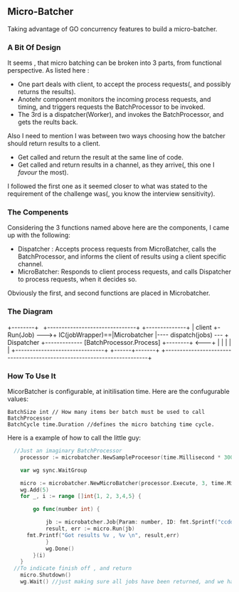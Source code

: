 ## Micro-Batcher

Taking advantage of GO concurrency features to build a micro-batcher.


### A Bit Of Design

It seems , that micro batching can be broken into 3 parts, from functional perspective. As listed here :

* One part deals with client, to accept the process requests(, and possibly returns the results).
* Anotehr component monitors the incoming process requests, and timing, and triggers  requests the BatchProcessor to be invoked.
* The 3rd is a dispatcher(Worker), and invokes the BatchProcessor, and gets the reults back.

Also I need to mention I was between two ways choosing how the batcher should return results to a client.

* Get called and return the result at the same line of code.
* Get called and return results in a channel, as they arrive(, this one I *favour* the most).

I followed the first one as it seemed closer to what was stated to the requirement of the challenge was(, you know the interview sensitivity). 

### The Compenents
Considering the 3 functions named above here are the components, I came up with the following:

* Dispatcher : Accepts process requests from MicroBatcher, calls the BatchProcessor, and informs the client of results using a client specific channel.
* MicroBatcher: Responds to client process requests, and calls Dispatcher to process requests, when it decides so.

Obviously the first, and second functions are placed in Microbatcher.
### The Diagram
				
+--------+&thinsp;&thinsp;&thinsp;&thinsp;+-------------------------------+     		          +--------------+
| client +- Run(Job) --->+ IC(jobWrapper)==|Microbatcher |---- dispatch(jobs) --- + Dispatcher   +------------- [BatchProcessor.Process]
+--------+  <---+        |	             		 |			  |              | 
		|	 +-------------------------------+			  +------+-------+
		+------------------------------------------------------------------------+	      								
			      
### How To Use It

MicorBatcher is configurable, at initilisation time. Here are the confugurable values:
```
BatchSize int // How many items ber batch must be used to call BatchProcessor
BatchCycle time.Duration //defines the micro batching time cycle.
```

Here is a example of how to call the little guy:
```Go
  //Just an imaginary BatchProcessor
	processor := microbatcher.NewSampleProceesor(time.Millisecond * 300)

	var wg sync.WaitGroup

	micro := microbatcher.NewMicroBatcher(processor.Execute, 3, time.Millisecond*1500)
	wg.Add(5)
	for _, i := range []int{1, 2, 3,4,5} {

		go func(number int) {

			jb := microbatcher.Job{Param: number, ID: fmt.Sprintf("ccddldwsw - %d", number)}
			result, err := micro.Run(jb)
      fmt.Printf("Got results %v , %v \n", result,err)
			}
			wg.Done()
		}(i)
	}
  //To indicate finish off , and return
	micro.Shutdown()
	wg.Wait() //just making sure all jobs have been returned, and we have printed them

```


